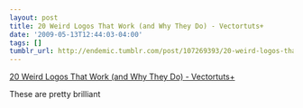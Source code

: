```yaml
---
layout: post
title: 20 Weird Logos That Work (and Why They Do) - Vectortuts+
date: '2009-05-13T12:44:03-04:00'
tags: []
tumblr_url: http://endemic.tumblr.com/post/107269393/20-weird-logos-that-work-and-why-they-do
---
```

[20 Weird Logos That Work (and Why They Do) - Vectortuts+](http://vector.tutsplus.com/articles/20-weird-logos-that-work-and-why-they-do/)  

These are pretty brilliant

